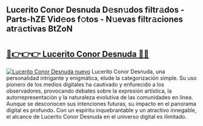## Lucerito Conor Desnuda D𝚎sn𝚞dos filtr𝚊dos - Parts-hZE Vid𝚎os f𝚘tos - N𝚞evas filtr𝚊ciones atr𝚊ctivas BtZoN

# <h2><a href="http://mb33k3e.tromn.icu/?c=Lucerito+Conor+Desnuda">🔗👉👉👉 Lucerito Conor Desnuda 🔗🔗</a></h2>

[![Lucerito Conor Desnuda nuevo](https://i.imgur.com/pEAQMta.gif)](http://mb33k3e.tromn.icu/?c=Lucerito+Conor+Desnuda)
Lucerito Conor Desnuda, una personalidad intrigante y enigmática, elude la categorización simple. Su uso pionero de los medios digitales ha cautivado y enfurecido a los observadores, provocando debates sobre la expresión artística, la autorrepresentación y la naturaleza evolutiva de las comunidades en línea. Aunque se desconocen sus intenciones futuras, su impacto en el panorama digital es profundo. Con un espíritu inquebrantable y un atractivo innegable, el alcance de Lucerito Conor Desnuda en el universo digital es ilimitado.
